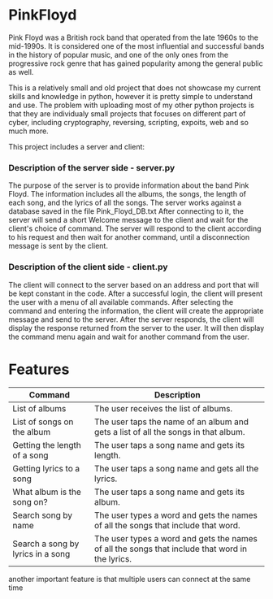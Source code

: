 # PinkFloyd
Pink Floyd was a British rock band that operated from the late 1960s to the mid-1990s. It is considered one of the most influential and successful bands in the history of popular music, and one of the only ones from the progressive rock genre that has gained popularity among the general public as well.

This is a relatively small and old project that does not showcase my current skills and knowledge in python, however it is pretty simple to understand and use.
The problem with uploading most of my other python projects is that they are individualy small projects that focuses on different part of cyber, including cryptography, reversing, scripting, expoits, web and so much more.

This project includes a server and client:

### Description of the server side - server.py

The purpose of the server is to provide information about the band Pink Floyd. The information includes all the albums, the songs, the length of each song, and the lyrics of all the songs.
The server works against a database saved in the file Pink_Floyd_DB.txt
After connecting to it, the server will send a short Welcome message to the client and wait for the client's choice of command.
The server will respond to the client according to his request and then wait for another command, until a disconnection message is sent by the client.

### Description of the client side - client.py

The client will connect to the server based on an address and port that will be kept constant in the code.
After a successful login, the client will present the user with a menu of all available commands.
After selecting the command and entering the information, the client will create the appropriate message and send to the server.
After the server responds, the client will display the response returned from the server to the user.
It will then display the command menu again and wait for another command from the user.


# Features
| Command                    | Description                                                                                   |
| -------------------------- | --------------------------------------------------------------------------------------------- |
| List of albums             | The user receives the list of albums.                                                        |
| List of songs on the album | The user taps the name of an album and gets a list of all the songs in that album.             |
| Getting the length of a song | The user taps a song name and gets its length.                                              |
| Getting lyrics to a song   | The user taps a song name and gets all the lyrics.                                             |
| What album is the song on? | The user taps a song name and gets its album.                                                  |
| Search song by name        | The user types a word and gets the names of all the songs that include that word.               |
| Search a song by lyrics in a song | The user types a word and gets the names of all the songs that include that word in the lyrics. |

another important feature is that multiple users can connect at the same time
